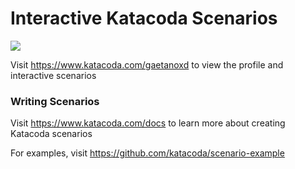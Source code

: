 # Interactive Katacoda Scenarios

[![](http://shields.katacoda.com/katacoda/gaetanoxd/count.svg)](https://www.katacoda.com/gaetanoxd "Get your profile on Katacoda.com")

Visit https://www.katacoda.com/gaetanoxd to view the profile and interactive scenarios

### Writing Scenarios
Visit https://www.katacoda.com/docs to learn more about creating Katacoda scenarios

For examples, visit https://github.com/katacoda/scenario-example
